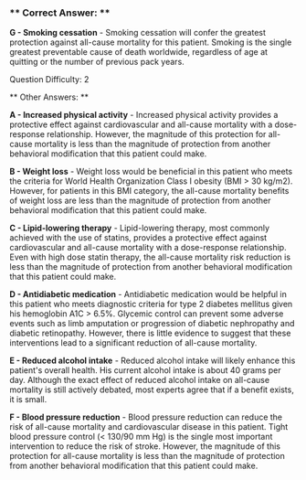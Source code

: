 ### ** Correct Answer: **

**G - Smoking cessation** - Smoking cessation will confer the greatest protection against all-cause mortality for this patient. Smoking is the single greatest preventable cause of death worldwide, regardless of age at quitting or the number of previous pack years.

Question Difficulty: 2

** Other Answers: **

**A - Increased physical activity** - Increased physical activity provides a protective effect against cardiovascular and all-cause mortality with a dose-response relationship. However, the magnitude of this protection for all-cause mortality is less than the magnitude of protection from another behavioral modification that this patient could make.

**B - Weight loss** - Weight loss would be beneficial in this patient who meets the criteria for World Health Organization Class I obesity (BMI > 30 kg/m2). However, for patients in this BMI category, the all-cause mortality benefits of weight loss are less than the magnitude of protection from another behavioral modification that this patient could make.

**C - Lipid-lowering therapy** - Lipid-lowering therapy, most commonly achieved with the use of statins, provides a protective effect against cardiovascular and all-cause mortality with a dose-response relationship. Even with high dose statin therapy, the all-cause mortality risk reduction is less than the magnitude of protection from another behavioral modification that this patient could make.

**D - Antidiabetic medication** - Antidiabetic medication would be helpful in this patient who meets diagnostic criteria for type 2 diabetes mellitus given his hemoglobin A1C > 6.5%. Glycemic control can prevent some adverse events such as limb amputation or progression of diabetic nephropathy and diabetic retinopathy. However, there is little evidence to suggest that these interventions lead to a significant reduction of all-cause mortality.

**E - Reduced alcohol intake** - Reduced alcohol intake will likely enhance this patient's overall health. His current alcohol intake is about 40 grams per day. Although the exact effect of reduced alcohol intake on all-cause mortality is still actively debated, most experts agree that if a benefit exists, it is small.

**F - Blood pressure reduction** - Blood pressure reduction can reduce the risk of all-cause mortality and cardiovascular disease in this patient. Tight blood pressure control (< 130/90 mm Hg) is the single most important intervention to reduce the risk of stroke. However, the magnitude of this protection for all-cause mortality is less than the magnitude of protection from another behavioral modification that this patient could make.

